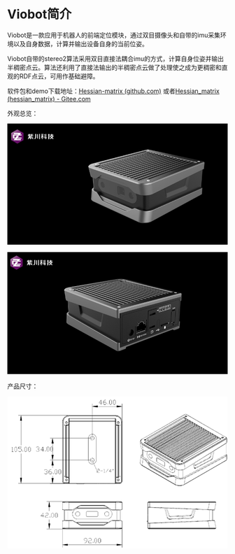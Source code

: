 # Viobot简介

Viobot是一款应用于机器人的前端定位模块，通过双目摄像头和自带的imu采集环境以及自身数据，计算并输出设备自身的当前位姿。

Viobot自带的stereo2算法采用双目直接法耦合imu的方式，计算自身位姿并输出半稠密点云。算法还利用了直接法输出的半稠密点云做了处理使之成为更稠密和直观的RDF点云，可用作基础避障。

软件包和demo下载地址：[Hessian-matrix (github.com)](https://github.com/Hessian-matrix "Hessian-matrix (github.com)") 或者[Hessian\_matrix (hessian\_matrix) - Gitee.com](https://gitee.com/hessian_matrix "Hessian_matrix (hessian_matrix) - Gitee.com")

外观总览：

![](image/image_Oa5-DBMKKu.png)

![](image/image_5nZtFqVvdY.png)

产品尺寸：

![](image/image_iOmV65Utpd.png)

